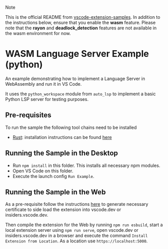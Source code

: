 > [!NOTE]
> This is the official README from [vscode-extension-samples](https://github.com/microsoft/vscode-extension-samples/tree/main/wasm-language-server).
> In addition to the instructions below, ensure that you enable the **wasm** feature.
> Please note that the **rayon** and **deadlock_detection** features are not available in the wasm environment for now.

# WASM Language Server Example (python)

An example demonstrating how to implement a Language Server in WebAssembly and run it in VS Code.

It uses the `python_workspace` module from `auto_lsp` to implement a basic Python LSP server for testing purposes.

## Pre-requisites

To run the sample the following tool chains need to be installed

- [Rust](https://www.rust-lang.org/): installation instructions can be found [here](https://www.rust-lang.org/tools/install)

## Running the Sample in the Desktop

- Run `npm install` in this folder. This installs all necessary npm modules.
- Open VS Code on this folder.
- Execute the launch config `Run Example`.

## Running the Sample in the Web

As a pre-requisite follow the instructions [here](https://code.visualstudio.com/api/extension-guides/web-extensions#test-your-web-extension-in-vscode.dev) to generate necessary certificate to side load the extension into vscode.dev or insiders.vscode.dev.

Then compile the extension for the Web by running `npm run esbuild`, start a local extension server using `npm run serve`, open vscode.dev or insiders.vscode.dev in a browser and execute the command `Install Extension from Location`. As a location use `https://localhost:5000`.